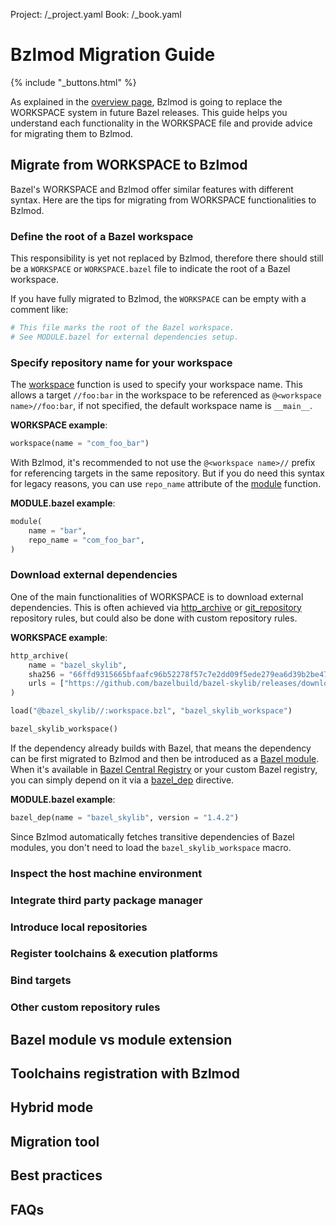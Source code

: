 Project: /_project.yaml Book: /_book.yaml

# Bzlmod Migration Guide

{% include "_buttons.html" %}

As explained in the [overview page](/external/overview), Bzlmod is going to
replace the WORKSPACE system in future Bazel releases. This guide helps you
understand each functionality in the WORKSPACE file and provide advice for
migrating them to Bzlmod.

## Migrate from WORKSPACE to Bzlmod

Bazel's WORKSPACE and Bzlmod offer similar features with different syntax. Here
are the tips for migrating from WORKSPACE functionalities to Bzlmod.

### Define the root of a Bazel workspace

This responsibility is yet not replaced by Bzlmod, therefore there should still
be a `WORKSPACE` or `WORKSPACE.bazel` file to indicate the root of a Bazel
workspace.

If you have fully migrated to Bzlmod, the `WORKSPACE` can be empty with a
comment like:

```python
# This file marks the root of the Bazel workspace.
# See MODULE.bazel for external dependencies setup.
```

### Specify repository name for your workspace

The [workspace](rules/lib/globals/workspace#workspace) function is used to
specify your workspace name. This allows a target `//foo:bar` in the workspace
to be referenced as `@<workspace name>//foo:bar`, if not specified, the default
workspace name is `__main__`.

**WORKSPACE example**:

```python
workspace(name = "com_foo_bar")
```

With Bzlmod, it's recommended to not use the `@<workspace name>//` prefix for
referencing targets in the same repository. But if you do need this syntax for
legacy reasons, you can use `repo_name` attribute of the
[module](rules/lib/globals/module#module) function.

**MODULE.bazel example**:

```python
module(
    name = "bar",
    repo_name = "com_foo_bar",
)
```

### Download external dependencies

One of the main functionalities of WORKSPACE is to download external dependencies. This is often achieved via [http_archive](/rules/lib/repo/http#http_archive) or [git_repository](/rules/lib/repo/git#git_repository) repository rules, but could also be done with custom repository rules.

**WORKSPACE example**:

```python
http_archive(
    name = "bazel_skylib",
    sha256 = "66ffd9315665bfaafc96b52278f57c7e2dd09f5ede279ea6d39b2be471e7e3aa",
    urls = ["https://github.com/bazelbuild/bazel-skylib/releases/download/1.4.2/bazel-skylib-1.4.2.tar.gz"],
)

load("@bazel_skylib//:workspace.bzl", "bazel_skylib_workspace")

bazel_skylib_workspace()
```

If the dependency already builds with Bazel, that means the dependency can be
first migrated to Bzlmod and then be introduced as a [Bazel
module](/external/module). When it's available in [Bazel Central
Registry](https://registry.bazel.build) or your custom Bazel registry, you can
simply depend on it via a [bazel_dep](/rules/lib/globals/module#bazel_dep)
directive.

**MODULE.bazel example**:

```python
bazel_dep(name = "bazel_skylib", version = "1.4.2")
```

Since Bzlmod automatically fetches transitive dependencies of Bazel modules, you
don't need to load the `bazel_skylib_workspace` macro.

### Inspect the host machine environment

### Integrate third party package manager

### Introduce local repositories

### Register toolchains & execution platforms

### Bind targets

### Other custom repository rules

## Bazel module vs module extension

## Toolchains registration with Bzlmod

## Hybrid mode

## Migration tool

## Best practices

## FAQs
